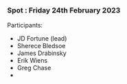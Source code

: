### Spot : Friday 24th February 2023

Participants:

- JD Fortune (lead)
- Sherece Bledsoe
- James Drabinsky
- Erik Wiens
- Greg Chase
- 
